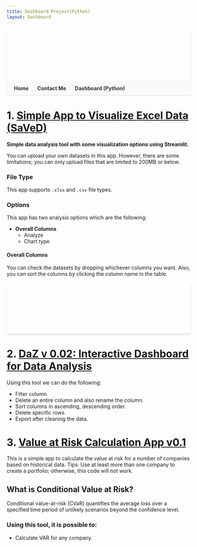 ```yaml
---
title: Dashboard Project(Python)
layout: Dashboard
---
```


<div style="background: url('https://www.datascienceportfol.io/static/profile_pics/pr0_80F3EE3F5BEBCB9D617D.JPG') no-repeat center center; background-size: contain; box-shadow: 0 4px 6px rgba(0,0,0,0.1); text-align: center; padding: 50px 0;">
    <h1 style="color: white; text-shadow: 2px 2px 4px rgba(0,0,0,0.5);"></h1>
</div>


<div style="width: 100%; display: flex; background: #f8f9fa; padding: 10px 0; box-shadow: 0 2px 4px rgba(0,0,0,0.1);">
    <div style="margin-left: 20px;">
        <a href="/" style="margin-right: 20px; text-decoration: none; color: #333; font-weight: bold;">Home</a>
        <a href="/contact" style="margin-right: 20px; text-decoration: none; color: #333; font-weight: bold;">Contact Me</a>
        <a href="/dashboard" style="text-decoration: none; color: #333; font-weight: bold;">Dashboard (Python)</a>
    </div>
</div>


# 1. [Simple App to Visualize Excel Data (SaVeD)](https://github.com/Khandoker09/SaVeDv0.1)
**Simple data analysis tool with some visualization options using Streamlit.**

You can upload your own datasets in this app. However, there are some limitations; you can only upload files that are limited to 200MB or below.

### File Type
This app supports `.xlsx` and `.csv` file types.

### Options
This app has two analysis options which are the following:
- **Overall Columns**
  - Analyze
  - Chart type

#### Overall Columns
You can check the datasets by dropping whichever columns you want. Also, you can sort the columns by clicking the column name in the table.

<div style="background: url('https://www.datascienceportfol.io/static/profile_pics/pr1_00C62621795232DA30D8.JPG') no-repeat center center; background-size: contain; box-shadow: 0 4px 6px rgba(0,0,0,0.1); text-align: center; padding: 50px 0;">
    <h1 style="color: white; text-shadow: 2px 2px 4px rgba(0,0,0,0.5);"></h1>
</div>

# 2. [DaZ v 0.02: Interactive Dashboard for Data Analysis](#)
Using this tool we can do the following:
- Filter column.
- Delete an entire column and also rename the column.
- Sort columns in ascending, descending order.
- Delete specific rows.
- Export after cleaning the data.

# 3. [Value at Risk Calculation App v0.1](https://github.com/Khandoker09/Value-at-Risk-Analysis)
This is a simple app to calculate the value at risk for a number of companies based on historical data. Tips: Use at least more than one company to create a portfolio; otherwise, this code will not work.

## What is Conditional Value at Risk?
Conditional value-at-risk (CVaR) quantifies the average loss over a specified time period of unlikely scenarios beyond the confidence level.

### Using this tool, it is possible to:
- Calculate VAR for any company.

